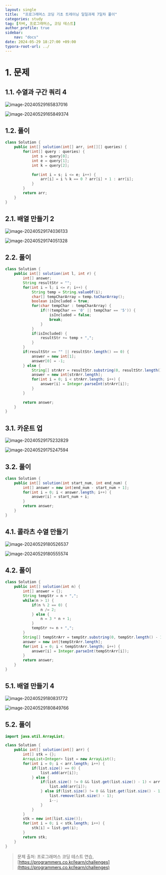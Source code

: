```yaml
---
layout: single
title:  "프로그래머스 코딩 기초 트레이닝 일일과제 7일차 풀이"
categories: study
tag: [자바, 프로그래머스, 코딩 테스트]
author_profile: true
sidebar:
    nav: "docs"
date: 2024-05-29 18:27:00 +09:00
typora-root-url: ../
---
```








# 1. 문제



## 1.1. 수열과 구간 쿼리 4

![image-20240529165837016](/images/2024-05-29-practice-programmers-7/image-20240529165837016.png)

![image-20240529165849374](/images/2024-05-29-practice-programmers-7/image-20240529165849374.png)

## 1.2. 풀이

```java
class Solution {
    public int[] solution(int[] arr, int[][] queries) {
        for(int[] query : queries) {
            int s = query[0];
            int e = query[1];
            int k = query[2];
            
            for(int i = s; i <= e; i++) {
                arr[i] = i % k == 0 ? arr[i] + 1 : arr[i];
            }
        }
        return arr;
    }
}
```





## 2.1. 배열 만들기 2

![image-20240529174036133](/images/2024-05-29-practice-programmers-7/image-20240529174036133.png)

![image-20240529174051328](/images/2024-05-29-practice-programmers-7/image-20240529174051328.png)



## 2.2. 풀이

```java
class Solution {
    public int[] solution(int l, int r) {
        int[] answer;
        String resultStr = "";
        for(int i = l; i <= r; i++) {
            String temp = String.valueOf(i);
            char[] tempCharArray = temp.toCharArray();
            boolean isIncluded = true;
            for(char tempChar : tempCharArray) {
            	if(!(tempChar == '0' || tempChar == '5')) {
            		isIncluded = false;
            		break;
            	}
            }
            if(isIncluded) {
                resultStr += temp + ",";
            }
        }
        if(resultStr == "" || resultStr.length() == 0) {
        	answer = new int[1];
        	answer[0] = -1;
        } else {
        	String[] strArr = resultStr.substring(0, resultStr.length() - 1).split(",");
        	answer = new int[strArr.length];
        	for(int i = 0; i < strArr.length; i++) {
        		answer[i] = Integer.parseInt(strArr[i]);
        	}
        }
                                        
        return answer;
    }
}
```







## 3.1. 카운트 업

![image-20240529175232829](/images/2024-05-29-practice-programmers-7/image-20240529175232829.png)

![image-20240529175247594](/images/2024-05-29-practice-programmers-7/image-20240529175247594.png)

## 3.2. 풀이

```java
class Solution {
    public int[] solution(int start_num, int end_num) {
        int[] answer = new int[end_num - start_num + 1];
        for(int i = 0; i < answer.length; i++) {
            answer[i] = start_num + i;
        }
        return answer;
    }
}
```



## 4.1. 콜라츠 수열 만들기

![image-20240529180526537](/images/2024-05-29-practice-programmers-7/image-20240529180526537.png)

![image-20240529180555574](/images/2024-05-29-practice-programmers-7/image-20240529180555574.png)

## 4.2. 풀이

```java
class Solution {
    public int[] solution(int n) {
        int[] answer = {};
        String tempStr = n + ",";
        while(n > 1) {
            if(n % 2 == 0) {
                n /= 2;
            } else {
                n = 3 * n + 1;
            }
            tempStr += n + ",";
        }
        String[] tempStrArr = tempStr.substring(0, tempStr.length() - 1).split(",");
        answer = new int[tempStrArr.length];
        for(int i = 0; i < tempStrArr.length; i++) {
            answer[i] = Integer.parseInt(tempStrArr[i]);
        }
        return answer;
    }
}
```





## 5.1. 배열 만들기 4

![image-20240529180831772](/images/2024-05-29-practice-programmers-7/image-20240529180831772.png)

![image-20240529180849766](/images/2024-05-29-practice-programmers-7/image-20240529180849766.png)

## 5.2. 풀이

```java
import java.util.ArrayList;

class Solution {
    public int[] solution(int[] arr) {
        int[] stk = {};
        ArrayList<Integer> list = new ArrayList();
        for(int i = 0; i < arr.length; i++) {
            if(list.size() == 0) {
                list.add(arr[i]);
            } else {
                if(list.size() != 0 && list.get(list.size() - 1) < arr[i]){
                    list.add(arr[i]);
                } else if(list.size() != 0 && list.get(list.size() - 1) >= arr[i]) {
                    list.remove(list.size() - 1);
                    i--;
                }
            }
        }
        stk = new int[list.size()];
        for(int i = 0; i < stk.length; i++) {
            stk[i] = list.get(i);
        }
        return stk;
    }
}
```



> 문제 출처: 프로그래머스 코딩 테스트 연습, [https://programmers.co.kr/learn/challenges](https://programmers.co.kr/learn/challenges)
